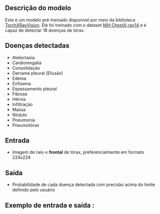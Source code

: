 ##  Descrição do modelo
Este é um modelo pré-treinado disponível por meio da biblioteca [TorchXRayVision](https://github.com/mlmed/torchxrayvision). Ele foi treinado com o dataset [NIH ChestX-ray14](https://arxiv.org/abs/1705.02315) e é capaz de detectar 18 doenças de tórax.

## Doenças detectadas
- Atelectasia
- Cardiomegalia
- Consolidação
- Derrame pleural (Efusão)
- Edema
- Enfisema
- Espessamento pleural
- Fibrose
- Hérnia
- Infiltração
- Massa
- Nódulo
- Pneumonia
- Pneumotórax

## Entrada
- Imagem de raio-x **frontal** de tórax, preferencialmente em formato 224x224

## Saída
- Probabilidade de cada doença detectada com precisão acima do limite definido pelo usuário

## Exemplo de entrada e saída  :
